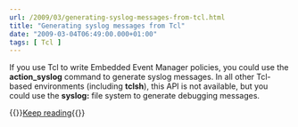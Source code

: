 ```yaml
---
url: /2009/03/generating-syslog-messages-from-tcl.html
title: "Generating syslog messages from Tcl"
date: "2009-03-04T06:49:00.000+01:00"
tags: [ Tcl ]
---
```

If you use Tcl to write Embedded Event Manager policies, you could use the **action\_syslog** command to generate syslog messages. In all other Tcl-based environments (including **tclsh**), this API is not available, but you could use the **syslog:** file system to generate debugging messages.

{{<jump>}}[Keep reading](/kb/Tclsh/){{</jump>}}

